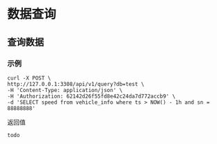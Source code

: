 # 数据查询



## 查询数据

### 示例 
```shell
curl -X POST \
http://127.0.0.1:3308/api/v1/query?db=test \
-H 'Content-Type: application/json' \
-H 'Authorization: 62142d26f55fd8e42c24da7d772accb9' \
-d 'SELECT speed from vehicle_info where ts > NOW() - 1h and sn = 88888888'
```
返回值
```
todo
```

